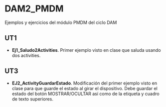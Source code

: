 # DAM2_PMDM
Ejemplos y ejercicios del módulo PMDM del ciclo DAM
## UT1
* **Ej1_Saludo2Activities**. Primer ejemplo visto en clase que saluda usando dos activities.
## UT3
* **EJ2_ActivityGuardarEstado**. Modificación del primer ejemplo visto en clase para que guarde el estado al girar el dispositivo. Debe guardar el estado del botón MOSTRAR/OCULTAR así como de la etiqueta y cuadro de texto superiores.
